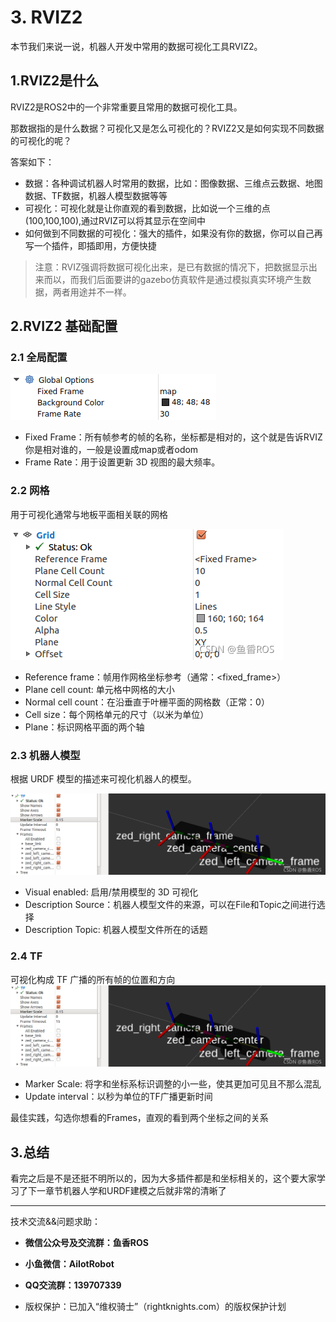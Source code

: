 # 3. RVIZ2

本节我们来说一说，机器人开发中常用的数据可视化工具RVIZ2。

## 1.RVIZ2是什么

RVIZ2是ROS2中的一个非常重要且常用的数据可视化工具。

那数据指的是什么数据？可视化又是怎么可视化的？RVIZ2又是如何实现不同数据的可视化的呢？

答案如下：

- 数据：各种调试机器人时常用的数据，比如：图像数据、三维点云数据、地图数据、TF数据，机器人模型数据等等
- 可视化：可视化就是让你直观的看到数据，比如说一个三维的点(100,100,100),通过RVIZ可以将其显示在空间中
- 如何做到不同数据的可视化：强大的插件，如果没有你的数据，你可以自己再写一个插件，即插即用，方便快捷


> 注意：RVIZ强调将数据可视化出来，是已有数据的情况下，把数据显示出来而以，而我们后面要讲的gazebo仿真软件是通过模拟真实环境产生数据，两者用途并不一样。

## 2.RVIZ2 基础配置

### 2.1 全局配置

![全局配置](3.数据可视化工具-RVIZ/imgs/6a8c3220a2c643e184269bddcc2eae2b.png)

- Fixed Frame：所有帧参考的帧的名称，坐标都是相对的，这个就是告诉RVIZ你是相对谁的，一般是设置成map或者odom
- Frame Rate：用于设置更新 3D 视图的最大频率。

### 2.2 网格

用于可视化通常与地板平面相关联的网格

![网格](3.数据可视化工具-RVIZ/imgs/watermark,type_ZHJvaWRzYW5zZmFsbGJhY2s,shadow_50,text_Q1NETiBA6bG86aaZUk9T,size_16,color_FFFFFF,t_70,g_se,x_16.png)

- Reference frame：帧用作网格坐标参考（通常：<fixed_frame>）
- Plane cell count: 单元格中网格的大小
- Normal cell count：在沿垂直于叶栅平面的网格数（正常：0）
- Cell size：每个网格单元的尺寸（以米为单位）
- Plane：标识网格平面的两个轴



### 2.3 机器人模型

根据 URDF 模型的描述来可视化机器人的模型。

![机器人模型](3.数据可视化工具-RVIZ/imgs/watermark,type_ZHJvaWRzYW5zZmFsbGJhY2s,shadow_50,text_Q1NETiBA6bG86aaZUk9T,size_20,color_FFFFFF,t_70,g_se,x_16.png)

- Visual enabled: 启用/禁用模型的 3D 可视化
- Description Source：机器人模型文件的来源，可以在File和Topic之间进行选择
- Description Topic: 机器人模型文件所在的话题

### 2.4 TF

可视化构成 TF 广播的所有帧的位置和方向
![TF](3.数据可视化工具-RVIZ/imgs/watermark,type_ZHJvaWRzYW5zZmFsbGJhY2s,shadow_50,text_Q1NETiBA6bG86aaZUk9T,size_20,color_FFFFFF,t_70,g_se,x_16.png)

- Marker Scale: 将字和坐标系标识调整的小一些，使其更加可见且不那么混乱
- Update interval：以秒为单位的TF广播更新时间

最佳实践，勾选你想看的Frames，直观的看到两个坐标之间的关系



## 3.总结

看完之后是不是还挺不明所以的，因为大多插件都是和坐标相关的，这个要大家学习了下一章节机器人学和URDF建模之后就非常的清晰了



--------------

技术交流&&问题求助：

- **微信公众号及交流群：鱼香ROS**
- **小鱼微信：AiIotRobot**
- **QQ交流群：139707339**

- 版权保护：已加入“维权骑士”（rightknights.com）的版权保护计划

